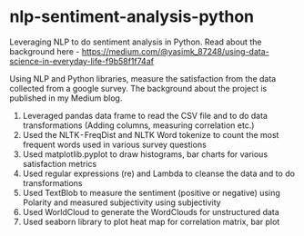 # nlp-sentiment-analysis-python
Leveraging NLP to do sentiment analysis in Python. Read about the background here - https://medium.com/@yasimk_87248/using-data-science-in-everyday-life-f9b58f1f74af

Using NLP and Python libraries, measure the satisfaction from the data collected from a google survey. The background about the project is published in my Medium blog. 


1) Leveraged pandas data frame to read the CSV file and to do data transformations (Adding columns, measuring correlation etc.)
2) Used the NLTK - FreqDist and NLTK Word tokenize to count the most frequent words used in various survey questions 
3) Used matplotlib.pyplot to draw histograms, bar charts for various satisfaction metrics
4) Used regular expressions (re) and Lambda to cleanse the data and to do transformations
5) Used TextBlob to measure the sentiment (positive or negative) using Polarity and measured subjectivity using subjectivity
6) Used WorldCloud to generate the WordClouds for unstructured data
7) Used seaborn library to plot heat map for correlation matrix, bar plot
